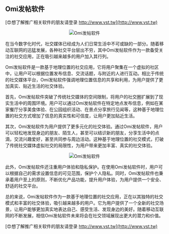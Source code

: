 ## **Omi发帖软件**

[😍想了解推广相关软件的朋友请登录 http://www.vst.tw](http://www.vst.tw)

 <center><img src="https://vst.tw/MP4/tuiguang/png/7.png" alt="Omi发帖软件"></center>

在当今数字化时代，社交媒体已经成为人们日常生活中不可或缺的一部分。随着移动互联网的迅猛发展，各种社交平台层出不穷，其中Omi发帖软件作为一款备受关注的社交应用，正在吸引越来越多的用户加入其行列。

Omi发帖软件是一款基于地理位置的社交应用，它将用户聚集在一个虚拟的社区中，让用户可以根据位置发布信息、交流话题，与附近的人进行互动。相比于传统的社交媒体平台，Omi发帖软件强调地理位置信息的共享和利用，为用户提供了更加真实、贴近生活的社交体验。

首先，Omi发帖软件突破了传统社交媒体的空间限制，将用户的社交圈扩展到了现实生活中的周围环境。用户可以通过Omi发帖软件在特定地点发布信息，例如在某家餐厅分享美食体验、在公园组织活动、在景点分享旅行见闻等，这种基于地理位置的社交方式增加了信息的真实性和可信度，让用户更加贴近生活。

其次，Omi发帖软件为用户提供了更多元化的社交体验。通过Omi发帖软件，用户可以轻松地发现身边的朋友、陌生人，甚至可以结识新的朋友，分享生活中的点滴，交流兴趣爱好，甚至共同参与周边活动。这种基于地理位置的社交模式，打破了传统社交媒体虚拟社交的局限性，为用户带来更加丰富、真实的社交体验。

 <center><img src="https://vst.tw/MP4/tuiguang/png/3.png" alt="Omi发帖软件"></center>

此外，Omi发帖软件还注重用户体验和隐私保护。在使用Omi发帖软件时，用户可以根据自己的需求设置信息的可见范围，保护个人隐私。同时，Omi发帖软件也秉承着用户至上的原则，不断优化产品功能，提升用户体验，为用户提供一个安全、舒适的社交平台。

总的来说，Omi发帖软件作为一款基于地理位置的社交应用，正在以其独特的社交模式和丰富的社交体验，吸引越来越多的用户。它为用户提供了一个全新的社交场景，让用户能够更加真实地表达自己、感受生活、发现身边的美好。随着移动互联网的不断发展，相信Omi发帖软件未来将会在社交领域展现出更大的潜力和价值。

[😍想了解推广相关软件的朋友请登录 http://www.vst.tw](http://www.vst.tw)




